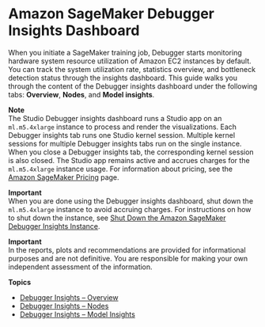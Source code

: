 # Amazon SageMaker Debugger Insights Dashboard<a name="debugger-on-studio-insights-walkthrough"></a>

When you initiate a SageMaker training job, Debugger starts monitoring hardware system resource utilization of Amazon EC2 instances by default\. You can track the system utilization rate, statistics overview, and bottleneck detection status through the insights dashboard\. This guide walks you through the content of the Debugger insights dashboard under the following tabs: **Overview**, **Nodes**, and **Model insights**\. 

**Note**  
The Studio Debugger insights dashboard runs a Studio app on an `ml.m5.4xlarge` instance to process and render the visualizations\. Each Debugger insights tab runs one Studio kernel session\. Multiple kernel sessions for multiple Debugger insights tabs run on the single instance\. When you close a Debugger insights tab, the corresponding kernel session is also closed\. The Studio app remains active and accrues charges for the `ml.m5.4xlarge` instance usage\. For information about pricing, see the [Amazon SageMaker Pricing](https://aws.amazon.com/sagemaker/pricing/) page\.

**Important**  
When you are done using the Debugger insights dashboard, shut down the `ml.m5.4xlarge` instance to avoid accruing charges\. For instructions on how to shut down the instance, see [Shut Down the Amazon SageMaker Debugger Insights Instance](debugger-on-studio-insights-close.md)\.

**Important**  
In the reports, plots and recommendations are provided for informational purposes and are not definitive\. You are responsible for making your own independent assessment of the information\.

**Topics**
+ [Debugger Insights – Overview](debugger-on-studio-insights-overview.md)
+ [Debugger Insights – Nodes](debugger-on-studio-insights-nodes.md)
+ [Debugger Insights – Model Insights](debugger-on-studio-insights-model-insights.md)